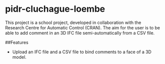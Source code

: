 # pidr-cluchague-loembe

This project is a school project, developed in collaboration with the Research Centre for Automatic Control (CRAN).
The aim for the user is to be able to add comment in an 3D IFC file semi-automatically from a CSV file.

##Features
- Upload an IFC file and a CSV file to bind comments to a face of a 3D model.
